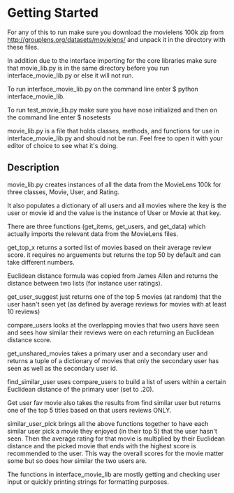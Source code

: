 # Getting Started
For any of this to run make sure you download the movielens 100k zip from http://grouplens.org/datasets/movielens/ and unpack it in the directory with these files.

In addition due to the interface importing for the core libraries make sure that movie_lib.py is in the same directory before you run interface_movie_lib.py or else it will not run.

To run interface_movie_lib.py on the command line enter $ python interface_movie_lib.  

To run test_movie_lib.py make sure you have nose initialized and then on the command line enter $ nosetests

movie_lib.py is a file that holds classes, methods, and functions for use in interface_movie_lib.py and should not be run.  Feel free to open it with your editor of choice to see what it's doing.

## Description
movie_lib.py creates instances of all the data from the MovieLens 100k for three classes, Movie, User, and Rating.  

It also populates a dictionary of all users and all movies where the key is the user or movie id and the value is the instance of User or Movie at that key.

There are three functions (get_items, get_users, and get_data) which actually imports the relevant data from the MovieLens files.

get_top_x returns a sorted list of movies based on their average review score.  it requires no arguements but returns the top 50 by default and can take different numbers.

Euclidean distance formula was copied from James Allen and returns the distance between two lists (for instance user ratings).

get_user_suggest just returns one of the top 5 movies (at random) that the user hasn't seen yet (as defined by average reviews for movies with at least 10 reviews)

compare_users looks at the overlapping movies that two users have seen and sees how similar their reviews were on each returning an Euclidean distance score.

get_unshared_movies takes a primary user and a secondary user and returns a tuple of a dictionary of movies that only the secondary user has seen as well as the secondary user id.

find_similar_user uses compare_users to build a list of users within a certain Euclidean distance of the primary user (set to .20).  

Get user fav movie also takes the results from find similar user but returns one of the top 5 titles based on that users reviews ONLY.

similar_user_pick brings all the above functions together to have each similar user pick a movie they enjoyed (in their top 5) that the user hasn't seen.  Then the average rating for that movie is multiplied by their Euclidean distance and the picked movie that ends with the highest score is recommended to the user.  This way the overall scores for the movie matter some but so does how similar the two users are.

The functions in interface_movie_lib are mostly getting and checking user input or quickly printing strings for formatting purposes.
